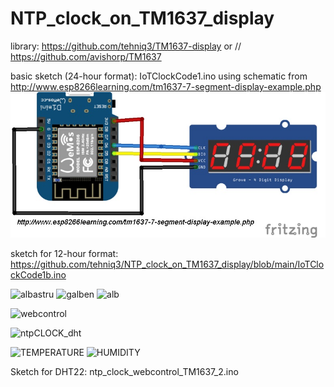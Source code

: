# NTP_clock_on_TM1637_display
library: https://github.com/tehniq3/TM1637-display or // https://github.com/avishorp/TM1637

basic sketch (24-hour format): IoTClockCode1.ino using schematic from http://www.esp8266learning.com/tm1637-7-segment-display-example.php
![basic schematic](https://github.com/tehniq3/NTP_clock_on_TM1637_display/blob/main/wemos-and-TM1637_bb.jpg)

sketch for 12-hour format: https://github.com/tehniq3/NTP_clock_on_TM1637_display/blob/main/IoTClockCode1b.ino

![albastru](https://blogger.googleusercontent.com/img/b/R29vZ2xl/AVvXsEg20-1u6pfqt0P6uqmjdVp9uc7U1P2HaSVSflQ2bcJ5porYFKUsoCcFRy9_0DWW-bKnJleebmGTInYdik-y_WKtgQV58OA20uTqsIXN5oNXncPM7mFcqVFvQsRR5Ca0z0Se0FV4kRYIcvHjXNRlqIoSoBDEjHnhQOCTCd9WoRCCbSPQKB74Fxp2Cb_3Dw/w200-h150/TM1637_05.jpg)
![galben](https://blogger.googleusercontent.com/img/b/R29vZ2xl/AVvXsEg2Q1b2gyRXUEmCZjEICY-T3CLC9izl3qOoP3_JE8r4vYLiL4uEKStPJjSdbwDP_TiPZzq0hGgYp2JOqkd02850qpkINuccoCzsyzvRtLh1405VRSNWCJPR5dhOZ1KKsQD11n0Rj7yirzi8bV6oDLh8A6kpQyrcccnymzXK3o9OuOxOPgwbB6JFT7m_hw/w200-h150/TM1637_06.jpg)
![alb](https://blogger.googleusercontent.com/img/b/R29vZ2xl/AVvXsEgRmfJ_mJEeY6H_QVtXESX-vegdeywY3gV0ZOrlnMfVncW5ziMbjHSAKacWzfV0WyYCK2eEAuL7aqCsQVQs1oXMN4VhGGJs95_uxthkVAS5voqPnBOef-ClFZocaXD4AsY16fC25V2dD8bUUrUA18MAklgS5fcB9_C196wV9sD4CVcpAfIWbfVvfdMqHQ/w200-h150/TM1637_07.jpg)

![webcontrol](https://blogger.googleusercontent.com/img/b/R29vZ2xl/AVvXsEicMxwoEOVYKlz0EYNeGAlGqOOQVkLwDae1waAGi6SKVjXXTJjkYNwfDSMF32eMwvblrFkk-o7JQ71Vbg-PYpJ13j8xtwG8Dzhus75Za-ZfNx1DJqdpBQZWWvk0O8uP17K5Rb-tP8AMnLRIeV0FfiJJmQ17NN0IDl9SthRASY6JegL0rEv3O9jnkJ3msQ/w150-h200/ora_auto_0.jpg)

![ntpCLOCK_dht](https://blogger.googleusercontent.com/img/b/R29vZ2xl/AVvXsEgc2jy-Cd5Vv3vkg0bVez9L7NJ7ob4vxBuRToA8dd24hkBHgIb_8vihazQqZ2eEGkQYaXHUZ69Hd-3PcwSIcFM_OPo2ICy1sGX1ZY_l26xuvTs-lQ1jKtM0-04_qy6z-q-RM4dFlgtIxyDyTaIt-mnARH1TijXGYg6HeDL0qrvQQens-0XWP90lIAKJUQ/s1139/TM1637_DHT_WemosD1_sch1.png)

![TEMPERATURE](https://blogger.googleusercontent.com/img/b/R29vZ2xl/AVvXsEi0Fv9qsf9ej4QL4KzLn6JQow6yUfIB88YizHvvbYRrvJS0YDVsZjXA9cdbejvbnszmQxoqCywcnBDwcVFOVdRXtlHL5mtlY8s_NXuTHb3lDlwMNmx-8LeRYNdLWbCDNo6kSn183flyjjj-deHW6klvNQbXuUYw0MXo8g6rhuocb1mgfFuEZqpaG8z3Jw/w200-h150/proiect4.jpg)
![HUMIDITY](https://blogger.googleusercontent.com/img/b/R29vZ2xl/AVvXsEgoAWxZ6996U_oO_kAyKkVLBHQVqC_XptE0l4SaT47MTESQuGDOKNowe7wSVvyIeWxytDZH5_M4MIuKOa8faGI9ByNAaMCl-FhzrBguHLhKbgKO0ZJ_r0Kq-bu8Um_0asNg_GJfgMkvK-AgG0JpDtt1SVxjLdAkheZkfNWiOj0Y2RgdJ2WBzrP6yQ0e5w/w200-h150/proiect3.jpg)

Sketch for DHT22: ntp_clock_webcontrol_TM1637_2.ino

